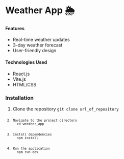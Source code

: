 <h1>Weather App 🌦️</h1>
<h4>Features</h4>
<ul>
  <li>Real-time weather updates</li>
  <li>3-day weather forecast</li>
  <li>User-friendly design</li>
</ul>
<h4>Technologies Used</h4>
<ul>
  <li>React.js</li>
  <li>Vite.js</li>
  <li>HTML/CSS</li>
</ul>
<h3>Installation</h3>
<ol>
  <li>Clone the repository
  <code>git clone url_of_repository<code></li>
  <li>Navigate to the project directory
  cd weather_app</li>
  <li>Install dependencies
  npm install</li>
  <li>Run the application
  npm run dev</li>
</ol>
